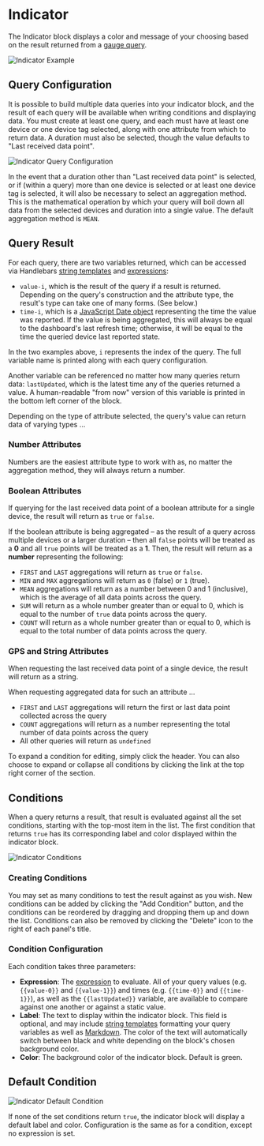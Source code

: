 # Indicator

The Indicator block displays a color and message of your choosing based on the result returned from a [gauge query](/workflows/data/gauge-query/).

![Indicator Example](/images/dashboards/indicator-example.png "Indicator Example")

## Query Configuration

It is possible to build multiple data queries into your indicator block, and the result of each query will be available when writing conditions and displaying data. You must create at least one query, and each must have at least one device or one device tag selected, along with one attribute from which to return data. A duration must also be selected, though the value defaults to "Last received data point".

![Indicator Query Configuration](/images/dashboards/indicator-query-config.png "Indicator Query Configuration")

In the event that a duration other than "Last received data point" is selected, or if (within a query) more than one device is selected or at least one device tag is selected, it will also be necessary to select an aggregation method. This is the mathematical operation by which your query will boil down all data from the selected devices and duration into a single value. The default aggregation method is `MEAN`.

## Query Result

For each query, there are two variables returned, which can be accessed via Handlebars [string templates](/workflows/accessing-payload-data/#string-templates) and [expressions](/workflows/accessing-payload-data/#expressions):

* `value-i`, which is the result of the query if a result is returned. Depending on the query's construction and the attribute type, the result's type can take one of many forms. (See below.)
* `time-i`, which is a [JavaScript Date object](https://developer.mozilla.org/en-US/docs/Web/JavaScript/Reference/Global_Objects/Date) representing the time the value was reported. If the value is being aggregated, this will always be equal to the dashboard's last refresh time; otherwise, it will be equal to the time the queried device last reported state.

In the two examples above, `i` represents the index of the query. The full variable name is printed along with each query configuration.

Another variable can be referenced no matter how many queries return data: `lastUpdated`, which is the latest time any of the queries returned a value. A human-readable "from now" version of this variable is printed in the bottom left corner of the block.

Depending on the type of attribute selected, the query's value can return data of varying types ...

### Number Attributes

Numbers are the easiest attribute type to work with as, no matter the aggregation method, they will always return a number.

### Boolean Attributes

If querying for the last received data point of a boolean attribute for a single device, the result will return as `true` or `false`.

If the boolean attribute is being aggregated – as the result of a query across multiple devices or a larger duration – then all `false` points will be treated as a **0** and all `true` points will be treated as a **1**. Then, the result will return as a **number** representing the following:

* `FIRST` and `LAST` aggregations will return as `true` or `false`.
* `MIN` and `MAX` aggregations will return as `0` (false) or `1` (true).
* `MEAN` aggregations will return as a number between 0 and 1 (inclusive), which is the average of all data points across the query.
* `SUM` will return as a whole number greater than or equal to 0, which is equal to the number of `true` data points across the query.
* `COUNT` will return as a whole number greater than or equal to 0, which is equal to the total number of data points across the query.

### GPS and String Attributes

When requesting the last received data point of a single device, the result will return as a string.

When requesting aggregated data for such an attribute ...

* `FIRST` and `LAST` aggregations will return the first or last data point collected across the query
* `COUNT` aggregations will return as a number representing the total number of data points across the query
* All other queries will return as `undefined`

To expand a condition for editing, simply click the header. You can also choose to expand or collapse all conditions by clicking the link at the top right corner of the section.

## Conditions

When a query returns a result, that result is evaluated against all the set conditions, starting with the top-most item in the list. The first condition that returns `true` has its corresponding label and color displayed within the indicator block.

![Indicator Conditions](/images/dashboards/indicator-condition-config.png "Indicator Conditions")

### Creating Conditions

You may set as many conditions to test the result against as you wish. New conditions can be added by clicking the "Add Condition" button, and the conditions can be reordered by dragging and dropping them up and down the list. Conditions can also be removed by clicking the "Delete" icon to the right of each panel's title.

### Condition Configuration

Each condition takes three parameters:

* **Expression**: The [expression](/workflows/accessing-payload-data/#expressions) to evaluate. All of your query values (e.g. `{{value-0}}` and `{{value-1}}`) and times (e.g. `{{time-0}}` and `{{time-1}}`), as well as the `{{lastUpdated}}` variable, are available to compare against one another or against a static value.
* **Label**: The text to display within the indicator block. This field is optional, and may include [string templates](/workflows/accessing-payload-data/#string-templates) formatting your query variables as well as [Markdown](http://commonmark.org/help/). The color of the text will automatically switch between black and white depending on the block's chosen background color.
* **Color**: The background color of the indicator block. Default is green.

## Default Condition

![Indicator Default Condition](/images/dashboards/indicator-default-condition.png "Indicator Default Condition")

If none of the set conditions return `true`, the indicator block will display a default label and color. Configuration is the same as for a condition, except no expression is set.
